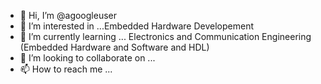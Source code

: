 - 👋 Hi, I’m @agoogleuser
- 👀 I’m interested in ...Embedded Hardware Developement
- 🌱 I’m currently learning ... Electronics and Communication Engineering (Embedded Hardware and Software and HDL)
- 💞️ I’m looking to collaborate on ...
- 📫 How to reach me ...

<!---
agoogleuser/agoogleuser is a ✨ special ✨ repository because its `README.md` (this file) appears on your GitHub profile.
You can click the Preview link to take a look at your changes.
--->
